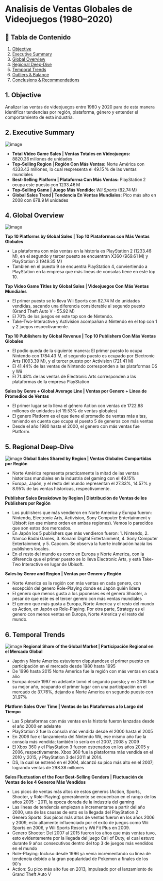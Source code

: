 # Analisis de Ventas Globales de Videojuegos (1980–2020)

## 📑 Tabla de Contenido
1. [Objective](#objective)  
2. [Executive Summary](#executive-summary)  
3. [Global Overview](#global-overview)  
4. [Regional Deep‑Dive](#regional-deep-dive)  
5. [Temporal Trends](#temporal-trends)  
6. [Outliers & Balance](#outliers--balance)  
7. [Conclusions & Recommendations](#conclusions--recommendations)

## 1. Objective
Analizar las ventas de videojuegos entre 1980 y 2020 para de esta manera identificar tendencias por región, plataforma, género y entender el comportamiento de esta industria.

## 2. Executive Summary
![image](https://github.com/user-attachments/assets/481f0e33-6240-4273-b295-88a76b1142b6)
- **Total Video Game Sales | Ventas Totales en Videojuegos:** 8820.36 millones de unidades  
- **Top‑Selling Region | Región Con Más Ventas:** Norte América con 4333.43 millones, lo cual respresenta el 49.15 % de las ventas mundiales  
- **Best‑Selling Platform | Plataforma Con Más Ventas:** PlayStation 2 ocupa este puesto con 1233.46 M  
- **Top‑Selling Game | Juego Más Vendido:** *Wii Sports* (82.74 M)  
- **Global Sales Trend | Tendencia En Ventas Mundiales:** Pico más alto en 2008 con 678.9 M unidades  

## 4. Global Overview
![image](https://github.com/user-attachments/assets/ddca8b64-3b5a-40e3-aff8-dc7d9507b6de)


**Top 10 Platforms by Global Sales | Top 10 Plataformas con Más Ventas Globales**  
- La plataforma con más ventas en la historia es PlayStation 2 (1233.46 M), en el segundo y tercer puesto se encuentran X360 (969.61 M) y    PlayStation 3 (949.35 M)
- También en el puesto 9 se encuentra PlayStation 4, conviertiendo a PlayStation en la empresa que más lineas de consolas tiene en este      top 10.

**Top Video Game Titles by Global Sales | Videojuegos Con Más Ventas Mundiales**
- El primer puesto se lo lleva Wii Sports con 82.74 M de unidades vendidas, sacando una diferencia considerable al segundo puesto (Grand     Theft Auto V - 55.92 M)
- El 70% de los juegos en este top son de Nintendo.
- Take-Two-Interactive y Activision acompañan a Nintendo en el top con 1 y 2 juegos respectivamente.

**Top 10 Publishers by Global Revenue | Top 10 Publishers Con Más Ventas Globales**
- El podio queda de la siguiente manera: El primer puesto lo ocupa Nintendo con 1784.43 M, el segundo puesto es ocupado por Electronic       Arts (1093.39 M), y el tercer puesto por Activision (721.41 M)
- El 41.44% de las ventas de Nintendo corresponden a las plataformas DS y Wii
- El 71.48% de las ventas de Electronic Arts corresponden a las plataformas de la empresa PlayStation

**Sales by Genre + Global Average Line | Ventas por Genero + Linea de Promedios de Ventas**
- El primer lugar se lo lleva el género Action con ventas de 1722.88 millones de unidades (el 19.53% de ventas globales)
- El genero Platform es el que tiene el promedio de ventas más altas, teniendo en cuenta que ocupa el puesto 5 de generos con más ventas
- Desde el año 1980 hasta el 2000, el genero con más ventas fue Platform.

## 5. Regional Deep‑Dive
![image](https://github.com/user-attachments/assets/e7921525-e6fe-4f16-9564-062a09f39c59)
**Global Sales Shared by Region | Ventas Globales Compartidas por Región**  
- Norte América representa practicamente la mitad de las ventas historicas mundiales en la industria del gaming con el 49.15%
- Europa, Japón, y el resto del mundo representan el 27.33%, 14.57% y 8.95% de las ventas historicas, respectivamente.

**Publisher Sales Breakdown by Region | Distribución de Ventas de los Publishers por Región**
- Los publishers que más vendieron en Norte America y Europa fueron: Nintendo, Electronic Arts, Activision, Sony Computer Entertainment y    Ubisoft (en ese mismo orden en ambas regiones). Vemos lo parecidos que son estos dos mercados.
- En Japón los 5 publishers que más vendieron fueron: 1. Nintendo, 2. Namco Badai Games, 3. Konami Digital Entertainment, 4. Sony Computer   Entertainment, y 5. Capcom. Se observa la fuerte inclinación hacía los publishers locales.
- En el resto del mundo es como en Europa y Norte America, con la diferencia que el primer puesto se lo lleva Electronic Arts, y está Take-Two Interactive en lugar de Ubisoft.

**Sales by Genre and Region | Ventas por Genero y Región**
- Norte America es la región con más ventas en cada genero, con excepción del genero Role-Playing donde es Japón quién lidera 
- El genero que menos gusta a los japoneses es el genero Shooter, a pesar de que este es el tercer genero con más ventas mundiales
- El genero que más gusta a Europa, Norte America y el resto del mundo es Action, en Japón es Role-Playing. Por otra parte, Strategy es el   genero con menos ventas en Europa, Norte America y el resto del mundo.

## 6. Temporal Trends
![image](https://github.com/user-attachments/assets/d857a751-a023-41e9-ac29-9370ae8bd161)
**Regional Share of the Global Market | Participación Regional en el Mercado Global**  
- Japón y Norte America estuvieron disputandose el primer puesto en participación en el mercado desde 1980 hasta 1995
- De 1996 hasta 2015 Norte America fue la región con más ventas en cada año
- Europa desde 1997 en adelante tomó el segundo puesto; y en 2016 fue su mejor año, ocupando el primer lugar con una participación en el     mercado de 37.76%, dejando a Norte America en segundo puesto con 31.97% 

**Platform Sales Over Time | Ventas de las Plataformas a lo Largo del Tiempo**
- Las 5 plataformas con más ventas en la historia fueron lanzadas desde el año 2000 en adelante
- PlayStation 2 fue la consola más vendida desde el 2000 hasta el 2005
- En 2006 fue el lanzamiento del Nintendo Wii, ese mismo año fue la consola más vendida; también lo sería en el 2007, 2008 y 2009
- El Xbox 360 y el PlayStation 3 fueron estrenados en los años 2005 y 2006, respectivamente. Xbox 360 fue la plataforma más vendida en el
  2010 y 2015, y PlayStation 3 del 2011 al 2014. 
- DS, la cual se estrenó en el 2004, alcanzó su pico más alto en el 2007; logrando ventas de 298.38 millones

**Sales Fluctuation of the Four Best-Selling Genders | Fluctuación de Ventas de los 4 Generos Más Vendidos**
- Los picos de ventas más altos de estos generos (Action, Sports, Shooter, y Role-Playing) generalmente se encuentran en el rango de los     años 2005 - 2011, la epoca dorada de la industria del gaming
- Las lineas de tendencia empiezan a incrementarse a partir del año 2000, una de las causas de esto es la llegada del PlayStation 2
- Genero Sports: Sus picos más altos de ventas fueron en los años 2006 y 2009, esto altamente influenciado por el exito de juegos como Wii   Sports en 2006, y Wii Sports Resort y Wii Fit Plus en 2009.
- Genero Shooter: Del 2007 al 2015 fueron los años que más ventas tuvo, esto evidentemente por la llegada del juego Call of Duty, el cual
  estuvo durante 9 años consecutivos dentro del top 3 de juegos más vendidos en el mundo
- Role-Playing: Incluso desde 1996 ya venía incrementando su linea de tendencia debido a la gran popularidad de Pokemon a finales de los     90's
- Action: Su pico más alto fue en 2013, impulsado por el lanzamiento de Grand Theft Auto V

